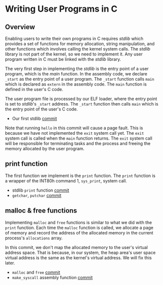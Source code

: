 # Writing User Programs in C

## Overview

Enabling users to write their own programs in C requires _stdlib_ which provides a set of functions for memory allocation, string manipulation, and other functions which involves calling the kernel system calls. The _stdlib_ library is not part of the kernel, so we need to implement it. Any user program written in C must be linked with the _stdlib_ library.

The very first step in implementing the _stdlib_ is the entry point of a user program, which is the _main_ function. In the assembly code, we declare `_start` as the entry point of a user program. The `_start` function calls `main` which is declared as `extern` in the assembly code. The `main` function is defined in the user's C code.

The user program file is processed by our ELF loader, where the entry point is set to _stdlib_'s `_start` address. The `_start` function then calls `main` which is the entry point of the user's C code.

- Our first stdlib [commit](https://github.com/taikiy/kernel/commit/22984b790428a6732a0037bdb52c9d939514b314)

Note that running `hello` in this commit will cause a page fault. This is because we have not implemented the `exit` system call yet. The `exit` system call is called when the `main` function returns. The `exit` system call will be responsible for terminating tasks and the process and freeing the memory allocated by the user program.

## print function

The first function we implement is the `print` function. The `print` function is a wrapper of the INT80h command 1, `sys_print`, system call.

- stdlib `print` function [commit](https://github.com/taikiy/kernel/commit/47a2fef03b73645c393992245d160666e08a44cd)
- `getchar`, `putchar` [commit](https://github.com/taikiy/kernel/commit/ac10715ca82860e0589c04585c4ed57303be113c)

## malloc & free functions

Implementing `malloc` and `free` functions is similar to what we did with the `print` function. Each time the `malloc` function is called, we allocate a page of memory and record the address of the allocated memory in the current process's `allocations` array.

In this commit, we don't map the allocated memory to the user's virtual address space. That is because, in our system, the heap area's user space virtual address is the same as the kernel's virtual address. We will fix this later.

- `malloc` and `free` [commit](https://github.com/taikiy/kernel/commit/c7b47a9c1139933fdedea99684122f22fc3f9dc0)
- `make_syscall` assembly function [commit]()
